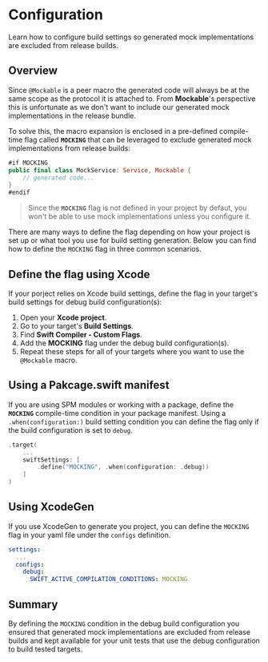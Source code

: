 # Configuration

Learn how to configure build settings so generated mock implementations are excluded from release builds.

## Overview

Since `@Mockable` is a peer macro the generated code will always be at the same scope as the protocol it is attached to. From **Mockable**'s perspective this is unfortunate as we don't want to include our generated mock implementations in the release bundle.

To solve this, the macro expansion is enclosed in a pre-defined compile-time flag called **`MOCKING`** that can be leveraged to exclude generated mock implementations from release builds:
```swift
#if MOCKING
public final class MockService: Service, Mockable {
    // generated code...
}
#endif
```

> Since the **`MOCKING`** flag is not defined in your project by defaut, you won't be able to use mock implementations unless you configure it.

There are many ways to define the flag depending on how your project is set up or what tool you use for build setting generation. Below you can find how to define the `MOCKING` flag in three common scenarios.

## Define the flag using Xcode
If your porject relies on Xcode build settings, define the flag in your target's build settings for debug build configuration(s):
1. Open your **Xcode project**.
2. Go to your target's **Build Settings**.
3. Find **Swift Compiler - Custom Flags**.
4. Add the **MOCKING** flag under the debug build configuration(s).
5. Repeat these steps for all of your targets where you want to use the `@Mockable` macro.

## Using a Pakcage.swift manifest
If you are using SPM modules or working with a package, define the **`MOCKING`** compile-time condition in your package manifest. Using a `.when(configuration:)` build setting condition you can define the flag only if the build configuration is set to `debug`.
```swift
.target(
    ...
    swiftSettings: [
        .define("MOCKING", .when(configuration: .debug))
    ]
)
```

## Using XcodeGen
If you use XcodeGen to generate you project, you can define the `MOCKING` flag in your yaml file under the `configs` definition.  
```yml
settings:
  ...
  configs:
    debug:
      SWIFT_ACTIVE_COMPILATION_CONDITIONS: MOCKING
```

## Summary

By defining the `MOCKING` condition in the debug build configuration you ensured that generated mock implementations are excluded from release builds and kept available for your unit tests that use the debug configuration to build tested targets. 
